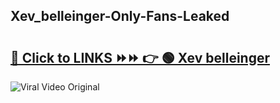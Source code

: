 
 ## Xev_belleinger-Only-Fans-Leaked

# <h2><a href="https://clipsfans.com/Xev_belleinger&ref=git">🔗 Click to LINKS ⏩⏩ 👉 🟢 Xev belleinger </a></h2>

<a href="https://clipsfans.com/Xev_belleinger&ref=git" rel="nofollow" data-target="animated-image.originalLink"><img src="https://i.ibb.co.com/xMMVF88/686577567.gif" alt="Viral Video Original" style="max-width: 100%; display: inline-block;" data-target="animated-image.originalImage"></a>
